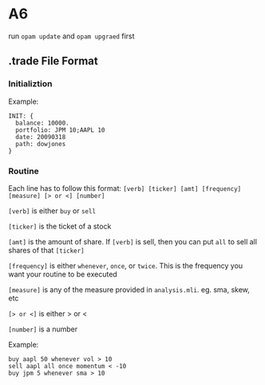 # A6

run `opam update` and `opam upgraed` first

## .trade File Format

### Initializtion

Example:

```
INIT: {
  balance: 10000.
  portfolio: JPM 10;AAPL 10
  date: 20090318
  path: dowjones
}
```

### Routine

Each line has to follow this format: `[verb] [ticker] [amt] [frequency] [measure] [> or <] [number]`

`[verb]` is either `buy` or `sell`

`[ticker]` is the ticket of a stock

`[amt]` is the amount of share. If `[verb]` is sell, then you can put `all` to sell all shares of that `[ticker]`

`[frequency]` is either `whenever`, `once`, or `twice`. This is the frequency you want your routine to be executed

`[measure]` is any of the measure provided in `analysis.mli`. eg. sma, skew, etc

`[> or <]` is either > or <

`[number]` is a number

Example:

```
buy aapl 50 whenever vol > 10
sell aapl all once momentum < -10
buy jpm 5 whenever sma > 10
```
